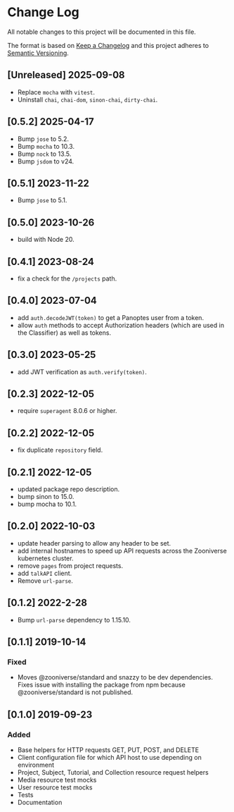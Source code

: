 # Change Log
All notable changes to this project will be documented in this file.

The format is based on [Keep a Changelog](http://keepachangelog.com/)
and this project adheres to [Semantic Versioning](http://semver.org/).

## [Unreleased] 2025-09-08
- Replace `mocha` with `vitest`.
- Uninstall `chai`, `chai-dom`, `sinon-chai`, `dirty-chai`.

## [0.5.2] 2025-04-17
- Bump `jose` to 5.2.
- Bump `mocha` to 10.3.
- Bump `nock` to 13.5.
- Bump `jsdom` to v24.

## [0.5.1] 2023-11-22
- Bump `jose` to 5.1.

## [0.5.0] 2023-10-26
- build with Node 20.

## [0.4.1] 2023-08-24
- fix a check for the `/projects` path.

## [0.4.0] 2023-07-04
- add `auth.decodeJWT(token)` to get a Panoptes user from a token.
- allow `auth` methods to accept Authorization headers (which are used in the Classifier) as well as tokens.

## [0.3.0] 2023-05-25
- add JWT verification as `auth.verify(token)`.

## [0.2.3] 2022-12-05
- require `superagent` 8.0.6 or higher.

## [0.2.2] 2022-12-05
- fix duplicate `repository` field.

## [0.2.1] 2022-12-05
- updated package repo description.
- bump sinon to 15.0.
- bump mocha to 10.1.

## [0.2.0] 2022-10-03
- update header parsing to allow any header to be set.
- add internal hostnames to speed up API requests across the Zooniverse kubernetes cluster.
- remove `pages` from project requests.
- add `talkAPI` client.
- Remove `url-parse`.

## [0.1.2] 2022-2-28
- Bump `url-parse` dependency to 1.15.10.

## [0.1.1] 2019-10-14
### Fixed
- Moves @zooniverse/standard and snazzy to be dev dependencies. Fixes issue with installing the package from npm because @zooniverse/standard is not published.

## [0.1.0] 2019-09-23
### Added
- Base helpers for HTTP requests GET, PUT, POST, and DELETE
- Client configuration file for which API host to use depending on environment
- Project, Subject, Tutorial, and Collection resource request helpers
- Media resource test mocks
- User resource test mocks
- Tests
- Documentation

